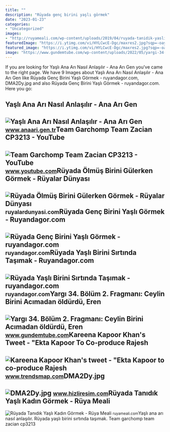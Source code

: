```yaml
---
title: ""
description: "Rüyada genç birini yaşlı görmek"
date: "2023-01-23"
categories:
- "Uncategorized"
images:
- "http://ruyameali.com/wp-content/uploads/2019/04/ruyada-tanidik-yasli-kadin-gormek.jpg"
featuredImage: "https://i.ytimg.com/vi/HYLCwcE-Dgc/maxres2.jpg?sqp=-oaymwEoCIAKENAF8quKqQMcGADwAQH4AYwCgALgA4oCDAgAEAEYRSBHKGUwDw==&amp;rs=AOn4CLC_ulBvmvqa2cf2uT56Qfk3FCYaDA"
featured_image: "https://i.ytimg.com/vi/HYLCwcE-Dgc/maxres2.jpg?sqp=-oaymwEoCIAKENAF8quKqQMcGADwAQH4AYwCgALgA4oCDAgAEAEYRSBHKGUwDw==&amp;rs=AOn4CLC_ulBvmvqa2cf2uT56Qfk3FCYaDA"
image: "https://www.gundemtube.com/wp-content/uploads/2022/05/yargi-34-bolum-2-fragmani-ceylin-birini-acimadan-oldurdu-eren-komiserin-gozu-yasli-cM6KTXtU.jpg"
---
```


If you are looking for Yaşlı Ana Arı Nasıl Anlaşılır - Ana Arı Gen you've came to the right page. We have 9 Images about Yaşlı Ana Arı Nasıl Anlaşılır - Ana Arı Gen like Rüyada Genç Birini Yaşlı Görmek - ruyandagor.com, DMA2Dy.jpg and also Rüyada Genç Birini Yaşlı Görmek - ruyandagor.com. Here you go:

Yaşlı Ana Arı Nasıl Anlaşılır - Ana Arı Gen
-------------------------------------------

 ![Yaşlı Ana Arı Nasıl Anlaşılır - Ana Arı Gen](https://www.anaari.gen.tr/wp-content/uploads/2015/01/yasli-ana-ari-2.jpg) <small>www.anaari.gen.tr</small>Team Garchomp Team Zacian CP3213 - YouTube
------------------------------------------

 ![Team Garchomp Team Zacian CP3213 - YouTube](https://i.ytimg.com/vi/HYLCwcE-Dgc/maxres2.jpg?sqp=-oaymwEoCIAKENAF8quKqQMcGADwAQH4AYwCgALgA4oCDAgAEAEYRSBHKGUwDw==&rs=AOn4CLC_ulBvmvqa2cf2uT56Qfk3FCYaDA) <small>www.youtube.com</small>Rüyada Ölmüş Birini Gülerken Görmek - Rüyalar Dünyası
-----------------------------------------------------

 ![Rüyada Ölmüş Birini Gülerken Görmek - Rüyalar Dünyası](http://ruyalardunyasi.com/wp-content/uploads/2019/12/ruyada-olmus-birini.jpg) <small>ruyalardunyasi.com</small>Rüyada Genç Birini Yaşlı Görmek - Ruyandagor.com
------------------------------------------------

 ![Rüyada Genç Birini Yaşlı Görmek - ruyandagor.com](https://images.ruyandagor.com/2017/05/genc-birini-yasli-gormek-1243.jpg) <small>ruyandagor.com</small>Rüyada Yaşlı Birini Sırtında Taşımak - Ruyandagor.com
-----------------------------------------------------

 ![Rüyada Yaşlı Birini Sırtında Taşımak - ruyandagor.com](https://images.ruyandagor.com/2017/05/yasli-birini-sirtinda-tasimak-1601.jpg) <small>ruyandagor.com</small>Yargı 34. Bölüm 2. Fragmanı: Ceylin Birini Acımadan öldürdü, Eren
-----------------------------------------------------------------

 ![Yargı 34. Bölüm 2. Fragmanı: Ceylin Birini Acımadan öldürdü, Eren](https://www.gundemtube.com/wp-content/uploads/2022/05/yargi-34-bolum-2-fragmani-ceylin-birini-acimadan-oldurdu-eren-komiserin-gozu-yasli-cM6KTXtU.jpg) <small>www.gundemtube.com</small>Kareena Kapoor Khan's Tweet - "Ekta Kapoor To Co-produce Rajesh
---------------------------------------------------------------

 ![Kareena Kapoor Khan's tweet - "Ekta Kapoor to co-produce Rajesh](https://pbs.twimg.com/media/Fcyada8X0AANSFu.jpg) <small>www.trendsmap.com</small>DMA2Dy.jpg
----------

 ![DMA2Dy.jpg](https://i.hizliresim.com/DMA2Dy.jpg) <small>www.hizliresim.com</small>Rüyada Tanıdık Yaşlı Kadın Görmek - Rüya Meali
----------------------------------------------

 ![Rüyada Tanıdık Yaşlı Kadın Görmek - Rüya Meali](http://ruyameali.com/wp-content/uploads/2019/04/ruyada-tanidik-yasli-kadin-gormek.jpg) <small>ruyameali.com</small>Yaşlı ana arı nasıl anlaşılır. Rüyada yaşlı birini sırtında taşımak. Team garchomp team zacian cp3213
